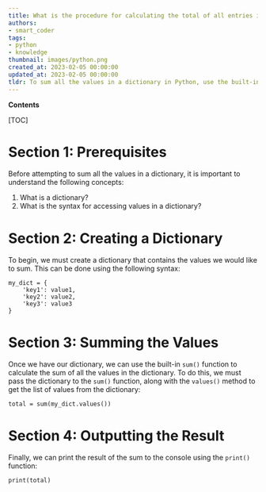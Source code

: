 ```yaml
---
title: What is the procedure for calculating the total of all entries in a dictionary?
authors:
- smart_coder
tags:
- python
- knowledge
thumbnail: images/python.png
created_at: 2023-02-05 00:00:00
updated_at: 2023-02-05 00:00:00
tldr: To sum all the values in a dictionary in Python, use the built-in sum() function on the dictionary`s values.
---
```


**Contents**

[TOC]

# Section 1: Prerequisites

Before attempting to sum all the values in a dictionary, it is important to understand the following concepts:

1. What is a dictionary?
2. What is the syntax for accessing values in a dictionary?

# Section 2: Creating a Dictionary

To begin, we must create a dictionary that contains the values we would like to sum. This can be done using the following syntax:

```
my_dict = {
    'key1': value1,
    'key2': value2,
    'key3': value3
}
```

# Section 3: Summing the Values

Once we have our dictionary, we can use the built-in `sum()` function to calculate the sum of all the values in the dictionary. To do this, we must pass the dictionary to the `sum()` function, along with the `values()` method to get the list of values from the dictionary:

```
total = sum(my_dict.values())
```

# Section 4: Outputting the Result

Finally, we can print the result of the sum to the console using the `print()` function:

```
print(total)
```
